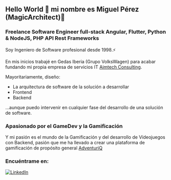 ## Hello World 🤔 mi nombre es Miguel Pérez (MagicArchitect)👋
### Freelance Software Engineer full-stack Angular, Flutter, Python & NodeJS, PHP API Rest Frameworks
<!--
**magicarchitect/magicarchitect** is a ✨ _special_ ✨ repository because its `README.md` (this file) appears on your GitHub profile.

Here are some ideas to get you started:

- 🔭 I’m currently working on ...
- 🌱 I’m currently learning ...
- 👯 I’m looking to collaborate on ...
- 🤔 I’m looking for help with ...
- 💬 Ask me about ...
- 📫 How to reach me: ...
- 😄 Pronouns: ...
- ⚡ Fun fact: ...
-->

Soy Ingeniero de Software profesional desde 1998.⚡

En mis inicios trabajé en Gedas Iberia (Grupo VolksWagen) para acabar fundando mi propia empresa de servicios IT [Aimtech Consulting](https://aimtech.es). 

Mayoritariamente, diseño:
- La arquitectura de software de la solución a desarrollar
- Frontend
- Backend

...aunque puedo intervenir en cualquier fase del desarrollo de una solución de software.

### Apasionado por el GameDev y la Gamificación
Y mi pasión es el mundo de la Gamificación y del desarrollo de Vídeojuegos con Backend, pasión que me ha llevado a crear una plataforma de gamificación de propósito general [AdventuriQ](https://adventuriq.com)

### Encuéntrame en:
[![LinkedIn](https://img.shields.io/badge/linked_in-miguel_perez_perez?style=flat&logo=linkedin&labelColor=%23151515&color=%230076b8)](https://www.linkedin.com/in/miguelperezperez)

